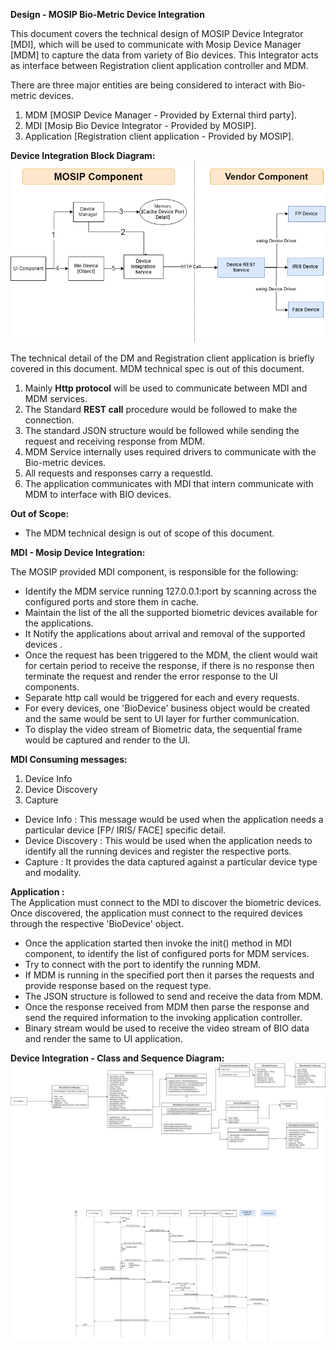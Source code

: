 **Design - MOSIP Bio-Metric Device Integration**

This document covers the technical design of MOSIP Device Integrator [MDI], which will be used to communicate with Mosip Device Manager [MDM] to capture the data from variety of Bio devices. This Integrator acts as interface between Registration client application controller and MDM.

There are three major entities are being considered to interact with Bio-metric devices.   
   1. MDM [MOSIP Device Manager - Provided by External third party].  
   2. MDI  [Mosip Bio Device Integrator - Provided by MOSIP].  
   3. Application [Registration client application - Provided by MOSIP].    

**Device Integration Block Diagram:**  
![Device Integration Block Diagram:](_images/registration_Bio_Device_Integration_block_diagram.png)  


The technical detail of the DM and Registration client application is briefly covered in this document. MDM technical spec is out of this document.  

1. Mainly **Http protocol** will be used to communicate between MDI and MDM services.  
2. The Standard **REST call** procedure would be followed to make the connection.
3. The standard JSON structure would be followed while sending the request and receiving response from MDM.     
4. MDM Service internally uses required drivers to communicate with the Bio-metric devices.    
5. All requests and responses carry a requestId.  
6. The application communicates with MDI that intern communicate with MDM to interface with BIO devices.

**Out of Scope:** 
   - The MDM technical design is out of scope of this document.  
     

**MDI - Mosip Device Integration:** 

The MOSIP provided MDI component, is responsible for the following:  
   - Identify the MDM service running 127.0.0.1:port by scanning across the configured ports and store them in cache. 
   - Maintain the list of the all the supported biometric devices available for the applications.  
   - It Notify the applications about arrival and removal of the supported devices .  
   - Once the request has been triggered to the MDM, the client would wait for certain period to receive the response, if there is no response then terminate the request and render the error response to the UI components.   
   - Separate http call would be triggered for each and every requests.   
   - For every devices, one 'BioDevice' business object would be created and the same would be sent to UI layer for further communication. 
   - To display the video stream of Biometric data, the sequential frame would be captured and render to the UI.   

**MDI Consuming messages:** 
   1. Device Info  
   2. Device Discovery   
   3. Capture    
   
   - Device Info : This message would be used when the application needs a particular device [FP/ IRIS/ FACE] specific detail.  
   - Device Discovery : This would be used when the application needs to identify all the running devices and register the respective ports.  
   - Capture : It provides the data captured against a particular device type and modality.   

   
**Application :**  
 The Application must connect to the MDI to discover the biometric devices.  
Once discovered, the application must connect to the required devices through the respective 'BioDevice' object. 

   - Once the application started then invoke the init() method in MDI component, to identify the list of configured ports for MDM services.  
   - Try to connect with the port to identify the running MDM.
   - If MDM is running in the specified port then it parses the requests and provide response based on the request type.
   - The JSON structure is followed to send and receive the data from MDM.  
   - Once the response received from MDM then parse the response and send the required information to the invoking application controller. 
   - Binary stream would be used to receive the video stream of BIO data and render the same to UI application. 	
  

**Device Integration - Class and Sequence Diagram:**  
![Device Arrival Sequence Flow](_images/registration_Bio_Device_Integration.png)  
